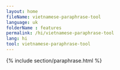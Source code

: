 ```yaml
---
layout: home
fileName: vietnamese-paraphrase-tool
language: uk
folderName : features
permalink: /hi/vietnamese-paraphrase-tool
lang: hi
tool: vietnamese-paraphrase-tool
---
```

{% include section/paraphrase.html %}